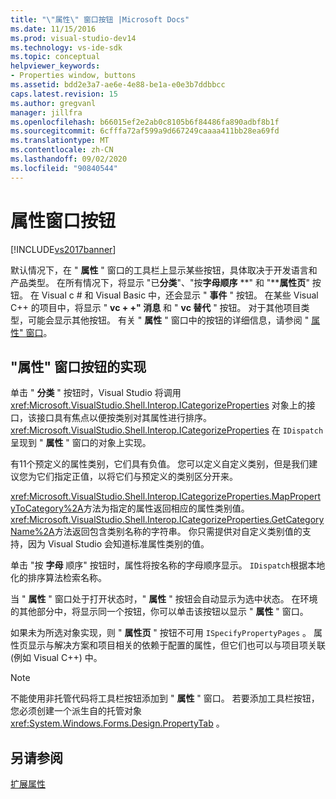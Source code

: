 ```yaml
---
title: "\"属性\" 窗口按钮 |Microsoft Docs"
ms.date: 11/15/2016
ms.prod: visual-studio-dev14
ms.technology: vs-ide-sdk
ms.topic: conceptual
helpviewer_keywords:
- Properties window, buttons
ms.assetid: bdd2e3a7-ae6e-4e88-be1a-e0e3b7ddbbcc
caps.latest.revision: 15
ms.author: gregvanl
manager: jillfra
ms.openlocfilehash: b66015ef2e2ab0c8105b6f84486fa890adbf8b1f
ms.sourcegitcommit: 6cfffa72af599a9d667249caaaa411bb28ea69fd
ms.translationtype: MT
ms.contentlocale: zh-CN
ms.lasthandoff: 09/02/2020
ms.locfileid: "90840544"
---
```

# <a name="properties-window-buttons"></a>属性窗口按钮
[!INCLUDE[vs2017banner](../../includes/vs2017banner.md)]

默认情况下，在 " **属性** " 窗口的工具栏上显示某些按钮，具体取决于开发语言和产品类型。 在所有情况下，将显示 "已**分类**"、"按**字母顺序** **" 和 "****属性页**" 按钮。 在 Visual c # 和 Visual Basic 中，还会显示 " **事件** " 按钮。 在某些 Visual C++ 的项目中，将显示 " **vc + +" 消息** 和 " **vc 替代** " 按钮。 对于其他项目类型，可能会显示其他按钮。 有关 " **属性** " 窗口中的按钮的详细信息，请参阅 " [属性" 窗口](../../ide/reference/properties-window.md)。  
  
## <a name="implementation-of-properties-window-buttons"></a>"属性" 窗口按钮的实现  
 单击 " **分类** " 按钮时，Visual Studio 将调用 <xref:Microsoft.VisualStudio.Shell.Interop.ICategorizeProperties> 对象上的接口，该接口具有焦点以便按类别对其属性进行排序。 <xref:Microsoft.VisualStudio.Shell.Interop.ICategorizeProperties> 在 `IDispatch` 呈现到 " **属性** " 窗口的对象上实现。  
  
 有11个预定义的属性类别，它们具有负值。 您可以定义自定义类别，但是我们建议您为它们指定正值，以将它们与预定义的类别区分开来。  
  
 <xref:Microsoft.VisualStudio.Shell.Interop.ICategorizeProperties.MapPropertyToCategory%2A>方法为指定的属性返回相应的属性类别值。 <xref:Microsoft.VisualStudio.Shell.Interop.ICategorizeProperties.GetCategoryName%2A>方法返回包含类别名称的字符串。 你只需提供对自定义类别值的支持，因为 Visual Studio 会知道标准属性类别的值。  
  
 单击 "按 **字母** 顺序" 按钮时，属性将按名称的字母顺序显示。 `IDispatch`根据本地化的排序算法检索名称。  
  
 当 " **属性** " 窗口处于打开状态时，" **属性** " 按钮会自动显示为选中状态。 在环境的其他部分中，将显示同一个按钮，你可以单击该按钮以显示 " **属性** " 窗口。  
  
 如果未为所选对象实现，则 " **属性页** " 按钮不可用 `ISpecifyPropertyPages` 。 属性页显示与解决方案和项目相关的依赖于配置的属性，但它们也可以与项目项关联 (例如 Visual C++) 中。  
  
> [!NOTE]
> 不能使用非托管代码将工具栏按钮添加到 " **属性** " 窗口。 若要添加工具栏按钮，您必须创建一个派生自的托管对象 <xref:System.Windows.Forms.Design.PropertyTab> 。  
  
## <a name="see-also"></a>另请参阅  
 [扩展属性](../../extensibility/internals/extending-properties.md)
